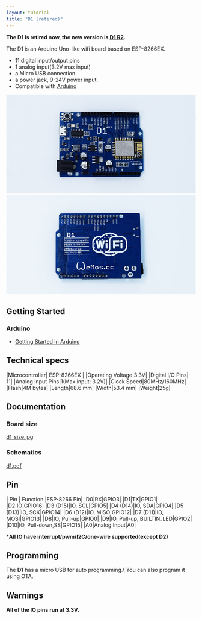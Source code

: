 ```yaml
---
layout: tutorial
title: "D1 (retired)"
---  
```


**The D1 is retired now, the new version is [D1 R2](./d1_r2.html).**

The D1 is an Arduino Uno-like wifi board based on ESP-8266EX. 

  * 11 digital input/output pins
  * 1 analog input(3.2V max input)
  * a Micro USB connection
  * a power jack, 9-24V power input.
  * Compatible with [Arduino](https://github.com/esp8266/Arduino)

[![D1](./images/d1_2.jpg)](./images/d1_2.jpg)
[![D1](./images/d1_1.jpg)](./images/d1_1.jpg)


## Getting Started

### Arduino

  * [Getting Started in Arduino](/tutorial/get_started_in_arduino.html)


## Technical specs

|Microcontroller| ESP-8266EX     | 
|Operating Voltage|3.3V|
|Digital I/O Pins| 11|
|Analog Input Pins|1(Max input: 3.2V)|
|Clock Speed|80MHz/160MHz|
|Flash|4M bytes|
|Length|68.6 mm|
|Width|53.4 mm|
|Weight|25g|


## Documentation

### Board size

[d1_size.jpg](./images/d1_size.jpg)

### Schematics

[d1.pdf](./images/d1.pdf)

## Pin

| Pin | Function |ESP-8266 Pin|
|D0|RX|GPIO3|
|D1|TX|GPIO1|
|D2|IO|GPIO16|
|D3 (D15)|IO, SCL|GPIO5|
|D4 (D14)|IO, SDA|GPIO4|
|D5 (D13)|IO, SCK|GPIO14|
|D6 (D12)|IO, MISO|GPIO12|
|D7 (D11)|IO, MOSI|GPIO13|
|D8|IO, Pull-up|GPIO0|
|D9|IO, Pull-up, BUILTIN_LED|GPIO2|
|D10|IO, Pull-down,SS|GPIO15|
|A0|Analog Input|A0|

***All IO have interrupt/pwm/I2C/one-wire supported(except D2)**


## Programming
The **D1** has a micro USB for auto programming.\\
You can also program it using OTA.

## Warnings
**All of the IO pins run at 3.3V.**